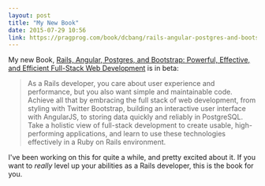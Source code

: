 ```yaml
---
layout: post
title: "My New Book"
date: 2015-07-29 10:56
link: https://pragprog.com/book/dcbang/rails-angular-postgres-and-bootstrap
---
```


My new Book, [Rails, Angular, Postgres, and Bootstrap: Powerful, Effective, and Efficient Full-Stack Web Development](https://pragprog.com/book/dcbang/rails-angular-postgres-and-bootstrap) is in beta:

> As a Rails developer, you care about user experience and performance, but you also want simple and maintainable code. Achieve all that by embracing the full stack of web development, from styling with Twitter Bootstrap, building an interactive user interface with AngularJS, to storing data quickly and reliably in PostgreSQL. Take a holistic view of full-stack development to create usable, high-performing applications, and learn to use these technologies effectively in a Ruby on Rails environment.

I've been working on this for quite a while, and pretty excited about it.  If you want to *really* level
up your abilities as a Rails developer, this is the book for you.
